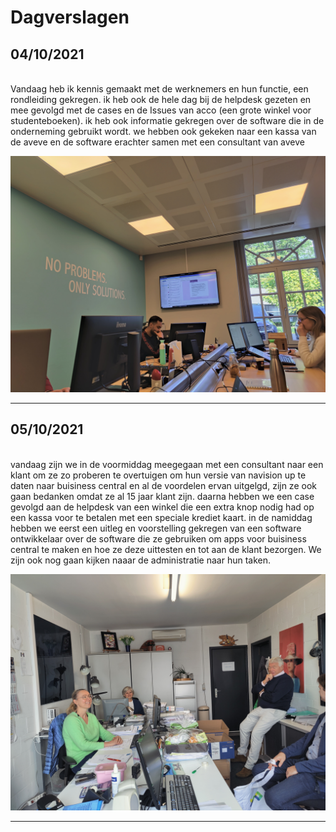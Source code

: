 # Dagverslagen

## 04/10/2021

<br>
Vandaag heb ik kennis gemaakt met de werknemers en hun functie, een rondleiding gekregen. ik heb ook de hele dag bij de helpdesk gezeten en mee gevolgd met de cases en de Issues van acco (een grote winkel voor studenteboeken). ik heb ook informatie gekregen over de software die in de onderneming gebruikt wordt. we hebben ook gekeken naar een kassa van de aveve en de software erachter samen met een consultant van aveve

![dagverslagfoto#1](images/helpdesk.jpg)

<hr>

## 05/10/2021

<br>
vandaag zijn we in de voormiddag meegegaan met een consultant naar een klant om ze zo proberen te overtuigen om hun versie van navision up te daten naar buisiness central en al de voordelen ervan uitgelgd, zijn ze ook gaan bedanken omdat ze al 15 jaar klant zijn. daarna hebben we een case gevolgd aan de helpdesk van een winkel die een extra knop nodig had op een kassa voor te betalen met een speciale krediet kaart. in de namiddag hebben we eerst een uitleg en voorstelling gekregen van een software ontwikkelaar over de software die ze gebruiken om apps voor buisiness central te maken en hoe ze deze uittesten en tot aan de klant bezorgen.
We zijn ook nog gaan kijken naaar de administratie naar hun taken.

![dagerslagfoto#2](images/bezoekklant.jpg)

<hr>
